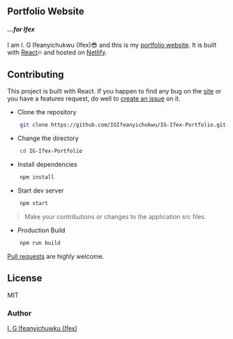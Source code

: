 ## Portfolio Website

#### _...for Ifex_

I am I. G Ifeanyichukwu (Ifex)😎 and this is my [portfolio website](https://ig-ifex.netlify.app). It is built with [React](https://reactjs.org)🔥 and hosted on [Netlify](https://www.netlify.com).


## Contributing

This project is built with React. If you happen to find any bug on the [site](https://ig-ifex.netlify.app) or you have a features request, do well to [create an issue](https://github.com/IGIfeanyichukwu/IG-Ifex-Portfolio/issues) on it.

* Clone the repository 

```bash
    git clone https://github.com/IGIfeanyichukwu/IG-Ifex-Portfolio.git
```

* Change the directory

```bash
    cd IG-Ifex-Portfolio
```

* Install dependencies

```bash
    npm install
```

* Start dev server

```bash
    npm start
```

> Make your contributions or changes to the application src files.


* Production Build

```bash
    npm run build
```

[Pull requests](https://github.com/IGIfeanyichukwu/IG-Ifex-Portfolio/pulls) are highly welcome.

## License

MIT

### Author
[I. G Ifeanyichuwku (Ifex)](https://ig-ifex.netlify.app)